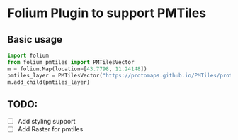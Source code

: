 # Folium Plugin to support PMTiles

## Basic usage

```python
import folium
from folium_pmtiles import PMTilesVector
m = folium.Map(location=[43.7798, 11.24148])
pmtiles_layer = PMTilesVector("https://protomaps.github.io/PMTiles/protomaps(vector)ODbL_firenze.pmtiles", "folium_layer_name")
m.add_child(pmtiles_layer)
```

## TODO:

- [ ] Add styling support
- [ ] Add Raster for pmtiles
